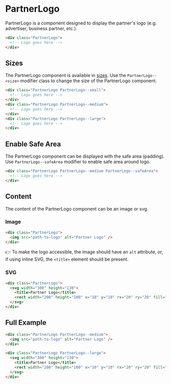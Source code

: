 # PartnerLogo

PartnerLogo is a component designed to display the partner's logo (e.g. advertiser, business partner, etc.).

```html
<div class="PartnerLogo">
  <!-- Logo goes here -->
</div>
```

## Sizes

The PartnerLogo component is available in [sizes][dictionary-size].
Use the `PartnerLogo--<size>` modifier class to change the size of the PartnerLogo component.

```html
<div class="PartnerLogo PartnerLogo--small">
  <!-- Logo goes here -->
</div>
<div class="PartnerLogo PartnerLogo--medium">
  <!-- Logo goes here -->
</div>
<div class="PartnerLogo PartnerLogo--large">
  <!-- Logo goes here -->
</div>
```

## Enable Safe Area

The PartnerLogo component can be displayed with the safe area (padding). Use `PartnerLogo--safeArea` modifier to enable safe area around logo.

```html
<div class="PartnerLogo PartnerLogo--medium PartnerLogo--safeArea">
  <!-- Logo goes here -->
</div>
```

## Content

The content of the PartnerLogo component can be an image or svg.

### Image

```html
<div class="PartnerLogo">
  <img src="path-to-logo" alt="Partner Logo" />
</div>
```

👉 To make the logo accessible, the image should have an `alt` attribute, or, if using inline SVG, the `<title>` element
should be present.

### SVG

```html
<div class="PartnerLogo">
  <svg width="300" height="130">
    <title>Partner Logo</title>
    <rect width="200" height="100" x="10" y="10" rx="20" ry="20" fill="#fff" />
  </svg>
</div>
```

## Full Example

```html
<div class="PartnerLogo PartnerLogo--medium">
  <img src="path-to-logo" alt="Partner Logo" />
</div>

<div class="PartnerLogo PartnerLogo--large">
  <svg width="300" height="130">
    <title>Partner Logo</title>
    <rect width="200" height="100" x="10" y="10" rx="20" ry="20" fill="#fff" />
  </svg>
</div>
```

[dictionary-size]: https://github.com/lmc-eu/spirit-design-system/blob/main/docs/DICTIONARIES.md#size
